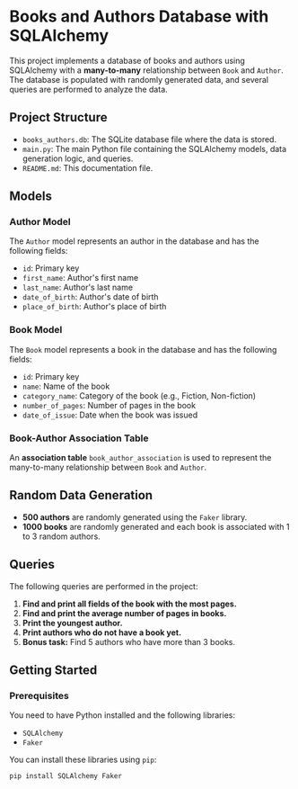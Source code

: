 # Books and Authors Database with SQLAlchemy

This project implements a database of books and authors using SQLAlchemy with a **many-to-many** relationship between `Book` and `Author`. The database is populated with randomly
generated data, and several queries are performed to analyze the data.

## Project Structure

- `books_authors.db`: The SQLite database file where the data is stored.
- `main.py`: The main Python file containing the SQLAlchemy models, data generation logic, and queries.
- `README.md`: This documentation file.

## Models

### Author Model
The `Author` model represents an author in the database and has the following fields:
- `id`: Primary key
- `first_name`: Author's first name
- `last_name`: Author's last name
- `date_of_birth`: Author's date of birth
- `place_of_birth`: Author's place of birth

### Book Model
The `Book` model represents a book in the database and has the following fields:
- `id`: Primary key
- `name`: Name of the book
- `category_name`: Category of the book (e.g., Fiction, Non-fiction)
- `number_of_pages`: Number of pages in the book
- `date_of_issue`: Date when the book was issued

### Book-Author Association Table
An **association table** `book_author_association` is used to represent the many-to-many relationship between `Book` and `Author`.

## Random Data Generation

- **500 authors** are randomly generated using the `Faker` library.
- **1000 books** are randomly generated and each book is associated with 1 to 3 random authors.

## Queries

The following queries are performed in the project:

1. **Find and print all fields of the book with the most pages.**
2. **Find and print the average number of pages in books.**
3. **Print the youngest author.**
4. **Print authors who do not have a book yet.**
5. **Bonus task:** Find 5 authors who have more than 3 books.

## Getting Started

### Prerequisites

You need to have Python installed and the following libraries:
- `SQLAlchemy`
- `Faker`

You can install these libraries using `pip`:

```bash
pip install SQLAlchemy Faker
